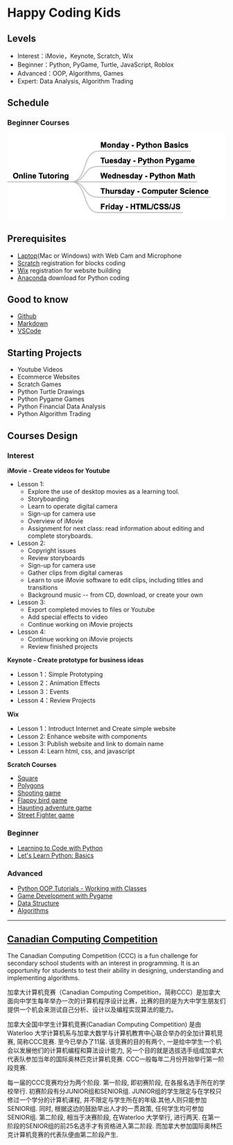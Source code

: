 # Happy Coding Kids

## Levels
* Interest：iMovie，Keynote, Scratch, Wix
* Beginner：Python, PyGame, Turtle, JavaScript, Roblox
* Advanced：OOP, Algorithms, Games
* Expert: Data Analysis, Algorithm Trading

## Schedule

### Beginner Courses
![picture 1](images/2ca509416c865aafa886734dcd509b41bb8f39e5ec79a8dd6ca932e7917c2a68.png)  

## Prerequisites
* [Laptop](https://www.amazon.ca/s/gp/search/ref=sr_nr_p_89_5?fst=as%3Aoff&rh=n%3A667823011%2Cn%3A2404990011%2Cn%3A677252011%2Ck%3Alaptop%2Cp_36%3A12035764011%2Cp_n_feature_five_browse-bin%3A7326865011%7C7326866011&keywords=laptop&ie=UTF8&qid=1546931643)(Mac or Windows) with Web Cam and Microphone
* [Scratch](https://scratch.mit.edu/) registration for blocks coding
* [Wix](https://www.wix.com) registration for website building
* [Anaconda](https://www.anaconda.com/download/#macos) download for Python coding

## Good to know
- [Github](https://www.youtube.com/watch?v=w3jLJU7DT5E)
- [Markdown](https://www.youtube.com/watch?v=6A5EpqqDOdk&t=263s)
- [VSCode](https://code.visualstudio.com/download)

## Starting Projects
- Youtube Videos
- Ecommerce Websites
- Scratch Games
- Python Turtle Drawings
- Python Pygame Games
- Python Financial Data Analysis
- Python Algorithm Trading

## Courses Design

### Interest

**iMovie - Create videos for Youtube**
* Lesson 1:
    * Explore the use of desktop movies as a learning tool. 
    * Storyboarding 
    * Learn to operate digital camera  
    * Sign-up for camera use  
    * Overview of iMovie  
    * Assignment for next class: read information about editing and complete storyboards.
* Lesson 2:
    * Copyright issues
    * Review storyboards  
    * Sign-up for camera use  
    * Gather clips from digital cameras  
    * Learn to use iMovie software to edit clips, including titles and transitions 
    * Background music -- from CD, download,  or create your own 
* Lesson 3:
    * Export completed movies to files or Youtube
    * Add special effects to video 
    * Continue working on iMovie projects  
* Lesson 4:
    * Continue working on iMovie projects  
    * Review finished projects  

**Keynote - Create prototype for business ideas**
* Lesson 1：Simple Prototyping
* Lesson 2：Animation Effects
* Lesson 3：Events
* Lesson 4：Review Projects

**Wix**
* Lesson 1：Introduct Internet and Create simple website
* Lesson 2: Enhance website with components
* Lesson 3: Publish website and link to domain name
* Lesson 4: Learn html, css, and javascript

**Scratch Courses**

* 	[Square](https://www.youtube.com/watch?v=EbBbWfvbMiU)
* 	[Polygons](https://www.youtube.com/watch?v=KFwgPVjMjak)
*  	[Shooting game](https://www.youtube.com/watch?v=QXru0rSV2ZQ&t=575s) 
* 	[Flappy bird game](https://www.youtube.com/watch?v=V11A1iqQ_V8&list=PLBm8I171dvlyKvrTADogMruDbZ-oZ8ZFm)
* 	[Haunting adventure game]() 
* 	[Street Fighter game]() 

### Beginner

* [Learning to Code with Python](https://www.youtube.com/playlist?list=PLsk-HSGFjnaGe7sS_4VpZoEtZF2VoWtoR)
* [Let's Learn Python: Basics](https://www.youtube.com/playlist?list=PL82YdDfxhWsDJTq5f0Ae7M7yGcA26wevJ)

### Advanced

* [Python OOP Tutorials - Working with Classes](https://www.youtube.com/playlist?list=PL-osiE80TeTsqhIuOqKhwlXsIBIdSeYtc)
* [Game Development with Pygame](https://www.youtube.com/playlist?list=PLsk-HSGFjnaH5yghzu7PcOzm9NhsW0Urw)
* [Data Structure](https://www.raspberrypi.org/learning/visualising-sorting-with-python/lessons/)
* [Algorithms](http://interactivepython.org )

---

## [Canadian Computing Competition](http://www.cemc.uwaterloo.ca/contests/computing/details.html)

The Canadian Computing Competition (CCC) is a fun challenge for secondary school students with an interest in programming. It is an opportunity for students to test their ability in designing, understanding and implementing algorithms.

加拿大计算机竞赛（Canadian Computing Competition，简称CCC）是加拿大面向中学生每年举办一次的计算机程序设计比赛，比赛的目的是为大中学生朋友们提供一个机会来测试自己分析、设计以及编程实现算法的能力。

加拿大全国中学生计算机竞赛(Canadian Computing Competition) 是由Waterloo 大学计算机系与加拿大数学与计算机教育中心联合举办的全加计算机竞赛, 简称CCC竞赛. 至今已举办了11届. 该竞赛的目的有两个, 一是给中学生一个机会以发展他们的计算机编程和算法设计能力, 另一个目的就是选拔选手组成加拿大代表队参加当年的国际奥林匹克计算机竞赛. CCC一般每年二月份开始举行第一阶段竞赛.

每一届的CCC竞赛均分为两个阶段. 第一阶段, 即初赛阶段, 在各报名选手所在的学校举行. 初赛阶段有分JUNIOR组和SENIOR组. JUNIOR组的学生限定与在学校只修过一个学分的计算机课程, 并不限定与学生所在的年级.其他人则只能参加SENIOR组. 同时, 根据这边的鼓励早出人才的一贯政策, 任何学生均可参加SENIOR组. 第二阶段, 相当于决赛阶段, 在Waterloo 大学举行, 进行两天. 在第一阶段的SENIOR组的前25名选手才有资格进入第二阶段. 而加拿大参加国际奥林匹克计算机竞赛的代表队便由第二阶段产生.
